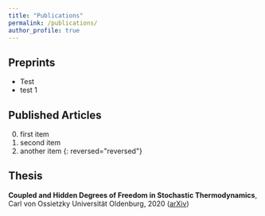 ```yaml
---
title: "Publications"
permalink: /publications/
author_profile: true
---
```

## Preprints
* Test
* test 1


## Published Articles

0. first item
0. second item
0. another item
{: reversed="reversed"}

## Thesis
**Coupled and Hidden Degrees of Freedom in Stochastic Thermodynamics**, Carl von Ossietzky Universität Oldenburg, 2020 ([arXiv](https://arxiv.org/abs/2007.15223))